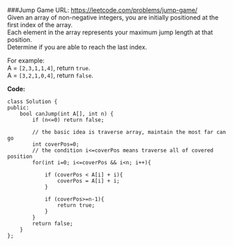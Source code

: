 ###Jump Game
URL: https://leetcode.com/problems/jump-game/</br>
Given an array of non-negative integers, you are initially positioned at the first index of the array.</br>
Each element in the array represents your maximum jump length at that position.</br>
Determine if you are able to reach the last index.

For example:</br>
A = `[2,3,1,1,4]`, return `true`.</br>
A = `[3,2,1,0,4]`, return `false`.

__Code:__

	class Solution {
	public:
	    bool canJump(int A[], int n) {
	        if (n<=0) return false;
	        
	        // the basic idea is traverse array, maintain the most far can go
	        int coverPos=0;
	        // the condition i<=coverPos means traverse all of covered position 
	        for(int i=0; i<=coverPos && i<n; i++){
	            
	            if (coverPos < A[i] + i){
	                coverPos = A[i] + i;
	            }
	            
	            if (coverPos>=n-1){
	                return true;
	            }
	        }
	        return false;
	    }
	};